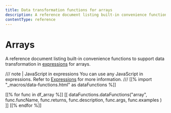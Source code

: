 ```yaml
---
title: Data transformation functions for arrays
description: A reference document listing built-in convenience functions to support data transformation in expressions for arrays.
contentType: reference
---
```


# Arrays

A reference document listing built-in convenience functions to support data transformation in [expressions](/glossary.md#expression-n8n) for arrays.

/// note | JavaScript in expressions
You can use any JavaScript in expressions. Refer to [Expressions](/code/expressions/index.md) for more information.
///
[[% import "_macros/data-functions.html" as dataFunctions %]]

[[% for func in df_array %]]
[[ dataFunctions.dataFunctions("array", func.funcName, func.returns, func.description, func.args, func.examples ) ]]
[[% endfor %]]
